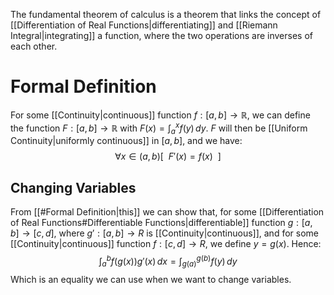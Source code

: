 The fundamental theorem of calculus is a theorem that links the concept of [[Differentiation of Real Functions|differentiating]] and [[Riemann Integral|integrating]] a function, where the two operations are inverses of each other.

# Formal Definition
For some [[Continuity|continuous]] function $f: [a,b] \to \mathbb{R}$, we can define the function $F: [a,b] \to \mathbb{R}$ with $F(x) = \int^x_{a} f(y) \, dy$. $F$ will then be [[Uniform Continuity|uniformly continuous]] in $[a,b]$, and we have: $$\forall x \in (a,b)[ \ \ F'(x)=f(x) \ \ ]$$
## Changing Variables
From [[#Formal Definition|this]] we can show that, for some [[Differentiation of Real Functions#Differentiable Functions|differentiable]] function $g : [a,b] \to [c, d]$, where $g': [a,b] \to R$ is [[Continuity|continuous]], and for some [[Continuity|continuous]] function $f : [c, d] \to R$, we define $y=g(x)$. Hence: $$\int^b_{a} f(g(x))g'(x) \, dx = \int^{g(b)}_{g(a)} f(y)  \, dy $$
Which is an equality we can use when we want to change variables.

